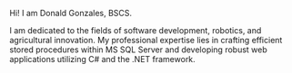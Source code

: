 
Hi! I am Donald Gonzales, BSCS.

I am dedicated to the fields of software development, robotics, and agricultural innovation. My professional expertise lies in crafting efficient stored procedures within MS SQL Server and developing robust web applications utilizing C# and the .NET framework.


<!---
dgonzales86/dgonzales86 is a ✨ special ✨ repository because its `README.md` (this file) appears on your GitHub profile.
You can click the Preview link to take a look at your changes.
--->

